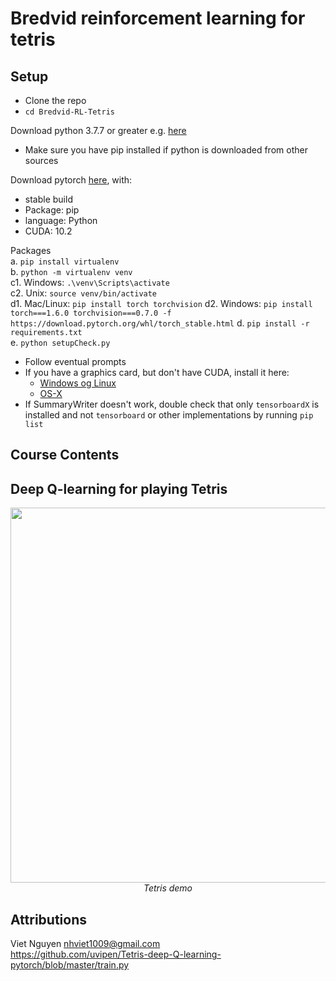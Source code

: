 # Bredvid reinforcement learning for tetris

## Setup
- Clone the repo
- `cd Bredvid-RL-Tetris`

Download python 3.7.7 or greater e.g. [here](https://www.python.org/downloads/)  
- Make sure you have pip installed if python is downloaded from other sources  
  
Download pytorch [here](https://pytorch.org/get-started/locally/), with: 
- stable build
- Package: pip
- language: Python
- CUDA: 10.2  


Packages  
a. `pip install virtualenv`  
b. `python -m virtualenv venv`  
c1. Windows: `.\venv\Scripts\activate`    
c2. Unix: `source venv/bin/activate`  
d1. Mac/Linux:  `pip install torch torchvision`
d2. Windows: `pip install torch===1.6.0 torchvision===0.7.0 -f https://download.pytorch.org/whl/torch_stable.html`
d. `pip install -r requirements.txt`  
e. `python setupCheck.py`  
- Follow eventual prompts
- If you have a graphics card, but don't have CUDA, install it here:
  - [Windows og Linux](
https://developer.nvidia.com/cuda-downloads?target_os=Windows&target_arch=x86_64&target_version=10&target_type=exenetwork)
  - [OS-X](https://docs.nvidia.com/cuda/cuda-installation-guide-mac-os-x/index.html)
- If SummaryWriter doesn't work, double check that only `tensorboardX` is installed and not `tensorboard` or other implementations by running `pip list`

## Course Contents
Deep Q-learning for playing Tetris
-

<p align="center">
  <img src="demo/tetris.gif" width=600><br/>
  <i>Tetris demo</i>
</p>


## Attributions
Viet Nguyen nhviet1009@gmail.com  
https://github.com/uvipen/Tetris-deep-Q-learning-pytorch/blob/master/train.py 
